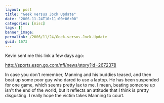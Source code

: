 ```yaml
---
layout: post
title: "Geek versus Jock Update"
date: "2006-11-24T10:11:00+06:00"
categories: [misc]
tags: []
banner_image: 
permalink: /2006/11/24/Geek-versus-Jock-Update
guid: 1673
---
```


Kevin sent me this link a few days ago:

<a href="http://sports.espn.go.com/nfl/news/story?id=2672378">http://sports.espn.go.com/nfl/news/story?id=2672378</a>

In case you don't remember, Manning and his buddies teased, and then beat up some poor guy who dared to use a laptop. He has been suspended for one game, which seems pretty lax to me. I mean, beating someone up isn't the end of the world, but it reflects an attitude that I think is pretty disgusting. I really hope the victim takes Manning to court.